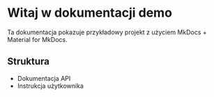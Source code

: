 # Witaj w dokumentacji demo

Ta dokumentacja pokazuje przykładowy projekt z użyciem MkDocs + Material for MkDocs.

## Struktura

- Dokumentacja API
- Instrukcja użytkownika
